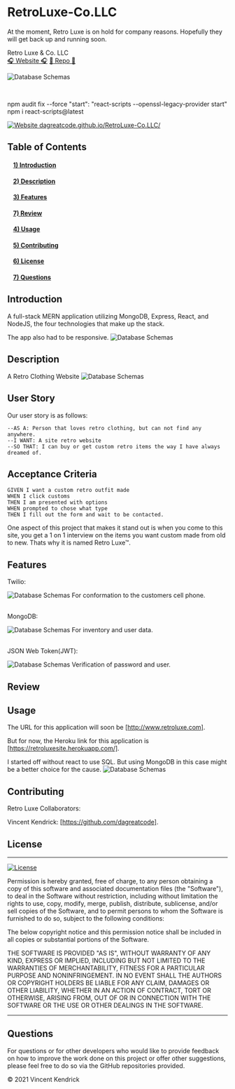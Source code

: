 # RetroLuxe-Co.LLC

At the moment, Retro Luxe is on hold for company reasons. Hopefully they will get back up and running soon.

Retro Luxe &amp; Co. LLC
</br>
[🎧 Website 🎧](https://retroluxesite.herokuapp.com/)
[🔭 Repo 🔭](https://github.com/dagreatcode/RetroLuxe-Co.LLC)

![Database Schemas](./client/src/img/siteimg/p4.png)

</br>

npm audit fix --force
"start": "react-scripts --openssl-legacy-provider start"
npm i react-scripts@latest

[![Website dagreatcode.github.io/RetroLuxe-Co.LLC/](https://img.shields.io/website-up-down-green-red/https/retroluxesite.herokuapp.com.svg)](https://retroluxesite.herokuapp.com/)
</br>

## Table of Contents

#### &nbsp;&nbsp;&nbsp;&nbsp;[1)&nbsp;Introduction](#introduction)

#### &nbsp;&nbsp;&nbsp;&nbsp;[2)&nbsp;Description](#description)

#### &nbsp;&nbsp;&nbsp;&nbsp;[3)&nbsp;Features](#features)

#### &nbsp;&nbsp;&nbsp;&nbsp;[7)&nbsp;Review](#review)

#### &nbsp;&nbsp;&nbsp;&nbsp;[4)&nbsp;Usage](#usage)

#### &nbsp;&nbsp;&nbsp;&nbsp;[5)&nbsp;Contributing](#contributing)

#### &nbsp;&nbsp;&nbsp;&nbsp;[6)&nbsp;License](#license)

#### &nbsp;&nbsp;&nbsp;&nbsp;[7)&nbsp;Questions](#questions)

## Introduction

A full-stack MERN application utilizing MongoDB, Express, React, and NodeJS, the four technologies that make up the stack.

The app also had to be responsive.
![Database Schemas](./client/src/img/siteimg/p5.png)

## Description

A Retro Clothing Website
![Database Schemas](./client/src/img/siteimg/p3.png)

## User Story

Our user story is as follows:
```
--AS A: Person that loves retro clothing, but can not find any anywhere.
--I WANT: A site retro website
--SO THAT: I can buy or get custom retro items the way I have always dreamed of.
```

## Acceptance Criteria

```
GIVEN I want a custom retro outfit made
WHEN I click customs
THEN I am presented with options
WHEN prompted to chose what type
THEN I fill out the form and wait to be contacted.
```

One aspect of this project that makes it stand out is when you come to this site, you get a 1 on 1 interview on the items you want custom made from old to new. Thats why it is named Retro Luxe™.

## Features

Twilio:

![Database Schemas](./client/src/img/siteimg/p1.png)
For conformation to the customers cell phone.

</br>
MongoDB:

![Database Schemas](./client/src/img/siteimg/p6.png)
For inventory and user data.

</br>
JSON Web Token(JWT):

![Database Schemas](./client/src/img/siteimg/p2.png)
Verification of password and user.

## Review

## Usage

The URL for this application will soon be [http://www.retroluxe.com].

But for now, the Heroku link for this application is [https://retroluxesite.herokuapp.com/].

I started off without react to use SQL. But using MongoDB in this case might be a better choice for the cause.
![Database Schemas](./client/src/img/siteimg/erdiagram.png)

## Contributing

Retro Luxe Collaborators:

Vincent Kendrick: [https://github.com/dagreatcode].

## License

---

[![License](https://img.shields.io/badge/license-MIT-green)](https://github.com/dagreatcode/RetroLuxe-Co.LLC/blob/main/LICENSE)

Permission is hereby granted, free of charge, to any person obtaining a copy
of this software and associated documentation files (the "Software"), to deal
in the Software without restriction, including without limitation the rights
to use, copy, modify, merge, publish, distribute, sublicense, and/or sell
copies of the Software, and to permit persons to whom the Software is
furnished to do so, subject to the following conditions:

The below copyright notice and this permission notice shall be included in all
copies or substantial portions of the Software.

THE SOFTWARE IS PROVIDED "AS IS", WITHOUT WARRANTY OF ANY KIND, EXPRESS OR
IMPLIED, INCLUDING BUT NOT LIMITED TO THE WARRANTIES OF MERCHANTABILITY,
FITNESS FOR A PARTICULAR PURPOSE AND NONINFRINGEMENT. IN NO EVENT SHALL THE
AUTHORS OR COPYRIGHT HOLDERS BE LIABLE FOR ANY CLAIM, DAMAGES OR OTHER
LIABILITY, WHETHER IN AN ACTION OF CONTRACT, TORT OR OTHERWISE, ARISING FROM,
OUT OF OR IN CONNECTION WITH THE SOFTWARE OR THE USE OR OTHER DEALINGS IN THE
SOFTWARE.

---

## Questions

For questions or for other developers who would like to provide feedback on how to improve the work done on this project or offer other suggestions, please feel free to do so via the GitHub repositories provided.



&copy; 2021 Vincent Kendrick
